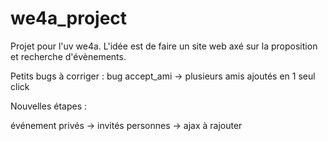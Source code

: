 # we4a_project

Projet pour l'uv we4a. L'idée est de faire un site web axé sur la proposition et recherche d'évènements.


Petits bugs à corriger :
bug accept_ami -> plusieurs amis ajoutés en 1 seul click

Nouvelles étapes :

événement privés 
 -> invités personnes
   -> ajax à rajouter
